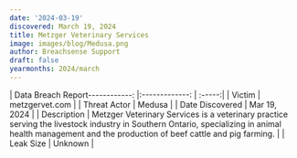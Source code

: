 ```yaml
---
date: '2024-03-19'
discovered: March 19, 2024
title: Metzger Veterinary Services
image: images/blog/Medusa.png
author: Breachsense Support
draft: false
yearmonths: 2024/march
---
```


| Data Breach Report------------:     |:-------------:    | :-----:|
| Victim      | metzgervet.com      | 
| Threat Actor      | Medusa      | 
| Date Discovered      | Mar 19, 2024      | 
| Description      | Metzger Veterinary Services is a veterinary practice serving the livestock industry in Southern Ontario, specializing in animal health management and the production of beef cattle and pig farming.      | 
| Leak Size      | Unknown      | 


